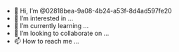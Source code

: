 - 👋 Hi, I’m @02818bea-9a08-4b24-a53f-8d4ad597fe20
- 👀 I’m interested in ...
- 🌱 I’m currently learning ...
- 💞️ I’m looking to collaborate on ...
- 📫 How to reach me ...

<!---
02818bea-9a08-4b24-a53f-8d4ad597fe20/02818bea-9a08-4b24-a53f-8d4ad597fe20 is a ✨ special ✨ repository because its `README.md` (this file) appears on your GitHub profile.
You can click the Preview link to take a look at your changes.
--->
